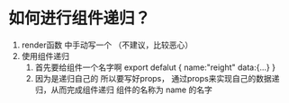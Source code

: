 # 如何进行组件递归？
 1. render函数 中手动写一个 （不建议，比较恶心）
 2. 使用组件递归
    1. 首先要给组件一个名字啊  export defalut { name:"reight"  data:{...}  } 
    2.  因为是递归自己的 所以要写好props，   通过props来实现自己的数据递归，从而完成组件递归  组件的名称为 name 的名字